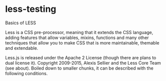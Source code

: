 # less-testing
Basics of LESS

Less is a CSS pre-processor, meaning that it extends the CSS language, adding features that allow variables, mixins, functions and many other techniques that allow you to make CSS that is more maintainable, themable and extendable.

Less.js is released under the Apache 2 License (though there are plans to dual license it). Copyright 2009-2015, Alexis Sellier and the Less Core Team (see about). Boiled down to smaller chunks, it can be described with the following conditions.
